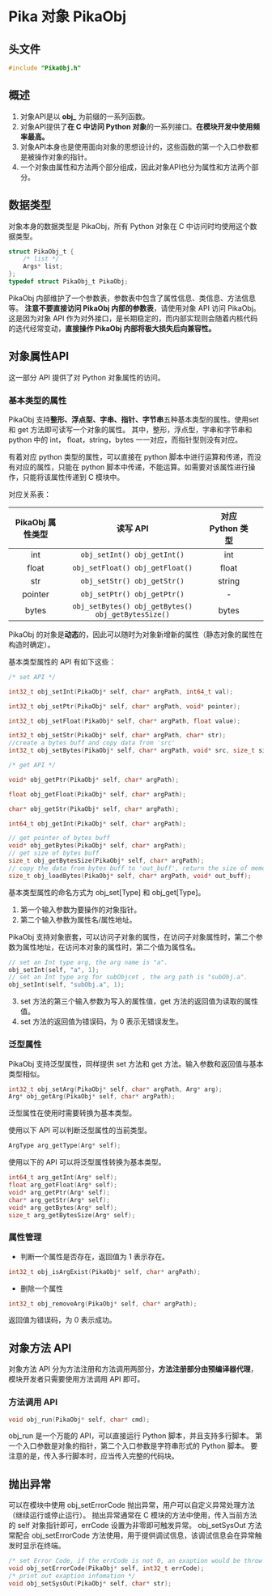 # Pika 对象 PikaObj
## 头文件
```c
#include "PikaObj.h"
```
## 概述

1. 对象API是以 **obj_** 为前缀的一系列函数。
1. 对象API提供了**在 C 中访问 Python 对象**的一系列接口。**在模块开发中使用频率最高。**
1. 对象API本身也是使用面向对象的思想设计的，这些函数的第一个入口参数都是被操作对象的指针。
1. 一个对象由属性和方法两个部分组成，因此对象API也分为属性和方法两个部分。
## 数据类型
对象本身的数据类型是 PikaObj，所有 Python 对象在 C 中访问时均使用这个数据类型。
```c
struct PikaObj_t {
    /* list */
    Args* list;
};
typedef struct PikaObj_t PikaObj;
```
PikaObj 内部维护了一个参数表，参数表中包含了属性信息、类信息、方法信息等。
**注意不要直接访问 PikaObj 内部的参数表**，请使用对象 API 访问 PikaObj。这是因为对象 API 作为对外接口，是长期稳定的，而内部实现则会随着内核代码的迭代经常变动，**直接操作 PikaObj 内部将极大损失后向兼容性。**

## 对象属性API
这一部分 API 提供了对 Python 对象属性的访问。
### 基本类型的属性
PikaObj 支持**整形、浮点型、字串、指针、字节串**五种基本类型的属性。使用set 和 get 方法即可读写一个对象的属性。
其中，整形，浮点型，字串和字节串和 python 中的 int， float，string，bytes 一一对应，而指针型则没有对应。

有着对应 python 类型的属性，可以直接在 python 脚本中进行运算和传递，而没有对应的属性，只能在 python 脚本中传递，不能运算。如需要对该属性进行操作，只能将该属性传递到 C 模块中。

对应关系表：

| PikaObj 属性类型 |                           读写 API                           | 对应 Python 类型 |      |
| :--------------: | :----------------------------------------------------------: | :--------------: | ---- |
|       int        |                  `obj_setInt() obj_getInt()`                   |       int        |      |
|      float       |                `obj_setFloat() obj_getFloat()`                 |      float       |      |
|       str        |                  `obj_setStr() obj_getStr()`                   |      string      |      |
|     pointer      |                  `obj_setPtr() obj_getPtr()`                   |        -         |      |
|      bytes       | `obj_setBytes() obj_getBytes() obj_getBytesSize()` |      bytes       |      |

PikaObj 的对象是**动态**的，因此可以随时为对象新增新的属性（静态对象的属性在构造时确定）。

基本类型属性的 API 有如下这些：
```c
/* set API */

int32_t obj_setInt(PikaObj* self, char* argPath, int64_t val);

int32_t obj_setPtr(PikaObj* self, char* argPath, void* pointer);

int32_t obj_setFloat(PikaObj* self, char* argPath, float value);

int32_t obj_setStr(PikaObj* self, char* argPath, char* str);
//create a bytes buff and copy data from 'src'
int32_t obj_setBytes(PikaObj* self, char* argPath, void* src, size_t size);

/* get API */

void* obj_getPtr(PikaObj* self, char* argPath);

float obj_getFloat(PikaObj* self, char* argPath);

char* obj_getStr(PikaObj* self, char* argPath);

int64_t obj_getInt(PikaObj* self, char* argPath);

// get pointer of bytes buff
void* obj_getBytes(PikaObj* self, char* argPath); 
// get size of bytes buff
size_t obj_getBytesSize(PikaObj* self, char* argPath); 
// copy the data from bytes buff to 'out_buff', return the size of memory buff
size_t obj_loadBytes(PikaObj* self, char* argPath, void* out_buff);
```
基本类型属性的命名方式为 obj_set[Type] 和 obj_get[Type]。


1. 第一个输入参数为要操作的对象指针。
1. 第二个输入参数为属性名/属性地址。

PikaObj 支持对象嵌套，可以访问子对象的属性，在访问子对象属性时，第二个参数为属性地址，在访问本对象的属性时，第二个值为属性名。
```c
// set an Int type arg, the arg name is "a".
obj_setInt(self, "a", 1);
// set an Int type arg for subObjcet , the arg path is "subObj.a".
obj_setInt(self, "subObj.a", 1);
```

3. set 方法的第三个输入参数为写入的属性值，get 方法的返回值为读取的属性值。
3. set 方法的返回值为错误码，为 0 表示无错误发生。
### 泛型属性
PikaObj 支持泛型属性，同样提供 set 方法和 get 方法。输入参数和返回值与基本类型相似。
```c
int32_t obj_setArg(PikaObj* self, char* argPath, Arg* arg);
Arg* obj_getArg(PikaObj* self, char* argPath);
```
泛型属性在使用时需要转换为基本类型。

使用以下 API 可以判断泛型属性的当前类型。
```c
ArgType arg_getType(Arg* self);
```
使用以下的 API 可以将泛型属性转换为基本类型。
```c
int64_t arg_getInt(Arg* self);
float arg_getFloat(Arg* self);
void* arg_getPtr(Arg* self);
char* arg_getStr(Arg* self);
void* arg_getBytes(Arg* self);
size_t arg_getBytesSize(Arg* self);
```
### 属性管理

- 判断一个属性是否存在，返回值为 1 表示存在。
```c
int32_t obj_isArgExist(PikaObj* self, char* argPath);
```

- 删除一个属性
```c
int32_t obj_removeArg(PikaObj* self, char* argPath);
```
返回值为错误码，为 0 表示成功。
## 对象方法 API
对象方法 API 分为方法注册和方法调用两部分，**方法注册部分由预编译器代理**，模块开发者只需要使用方法调用 API 即可。
### 方法调用 API
```c
void obj_run(PikaObj* self, char* cmd);
```
obj_run 是一个万能的 API，可以直接运行 Python 脚本，并且支持多行脚本。
第一个入口参数是对象的指针，第二个入口参数是字符串形式的 Python 脚本。
要注意的是，传入多行脚本时，应当传入完整的代码块。

## 抛出异常
可以在模块中使用 obj_setErrorCode 抛出异常，用户可以自定义异常处理方法（继续运行或停止运行）。
抛出异常通常在 C 模块的方法中使用，传入当前方法的 self 对象指针即可，errCode 设置为非零即可触发异常。
obj_setSysOut 方法常配合 obj_setErrorCode 方法使用，用于提供调试信息，该调试信息会在异常触发时显示在终端。

```c
/* set Error Code, if the errCode is not 0, an exaption would be throw out */
void obj_setErrorCode(PikaObj* self, int32_t errCode);
/* print out exaption infomation */
void obj_setSysOut(PikaObj* self, char* str);
```

